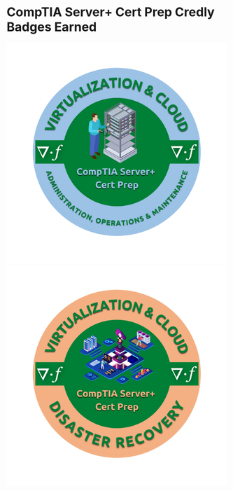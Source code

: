 # CompTIA Server+ Cert Prep Credly Badges Earned
![Administration, Operations & Maintenance](https://github.com/iamroot-GitHub/CompTIA-Server-Plus-Cert-Prep-Credly-Badges-Earned/blob/978120824369ced142efea81a7b460a78a85cbff/CompTIA%20Server%2B%20Cert%20Prep/CompTIA%20Server%2B%20Cert%20Prep%20Administration%2C%20Operations%20%26%20Maintenance.png)
![Disaster Recovery](https://github.com/iamroot-GitHub/CompTIA-Server-Plus-Cert-Prep-Credly-Badges-Earned/blob/cc0435c79fbf08c3d19dbc98d49c24296f1999c8/CompTIA%20Server%2B%20Cert%20Prep/CompTIA%20Server%2B%20Cert%20Prep%20Disaster%20Recovery.png)
